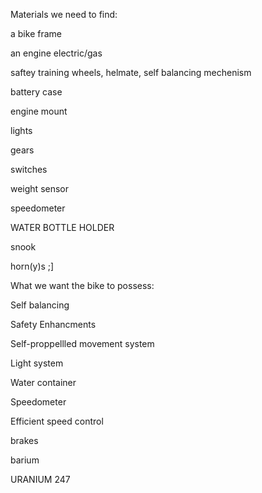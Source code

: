 Materials we need to find:

a bike frame

an engine electric/gas

saftey training wheels, helmate, self balancing mechenism

battery case

engine mount

lights

gears

switches

weight sensor

speedometer

WATER BOTTLE HOLDER

snook

horn(y)s ;]
















What we want the bike to possess:

Self balancing

Safety Enhancments

Self-proppellled movement system

Light system

Water container

Speedometer

Efficient speed control

brakes

barium

URANIUM 247

